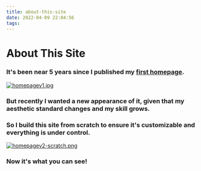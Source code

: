 ```yaml
---
title: about-this-site
date: 2022-04-09 22:04:56
tags:
---
```


# About This Site

### It's been near 5 years since I published my [first homepage](https://htmlpreview.github.io/?https://github.com/vippeterhou/HomepageV1/blob/master/index.html). 
[![homepagev1.jpg](https://s1.imagehub.cc/images/2022/04/10/homepagev1.jpg)](https://www.imagehub.cc/image/ZmiG1)

### But recently I wanted a new appearance of it, given that my aesthetic standard changes and my skill grows.

### So I build this site from scratch to ensure it's customizable and everything is under control.
[![homepagev2-scratch.png](https://s1.imagehub.cc/images/2022/04/10/homepagev2-scratch.png)](https://www.imagehub.cc/image/ZmXd6)

### Now it's what you can see! 